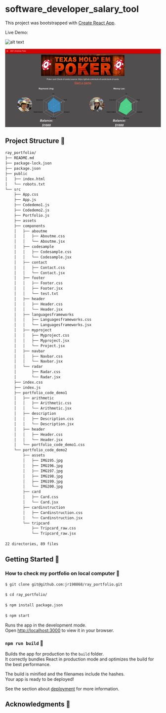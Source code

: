 # software_developer_salary_tool

This project was bootstrapped with [Create React App](https://github.com/facebook/create-react-app).

Live Demo: 


![alt text](https://github.com/software_developer_salary_tool/client/src/salarytool-components/assets/SDEsalarytool.jpg)

![alt text](https://github.com/jr198868/2021_christmas_poker/blob/main/src/image/2021%20Christmas%20Poker.jpeg)


## Project Structure 🚀

```sh
ray_portfolio/
├── README.md
├── package-lock.json
├── package.json
├── public
│   ├── index.html
│   └── robots.txt
└── src
    ├── App.css
    ├── App.js
    ├── Codedemo1.js
    ├── Codedemo2.js
    ├── Portfolio.js
    ├── assets  
    ├── components
    │   ├── aboutme
    │   │   ├── Aboutme.css
    │   │   └── Aboutme.jsx
    │   ├── codesample
    │   │   ├── Codesample.css
    │   │   └── Codesample.jsx
    │   ├── contact
    │   │   ├── Contact.css
    │   │   └── Contact.jsx
    │   ├── footer
    │   │   ├── Footer.css
    │   │   ├── Footer.jsx
    │   │   └── test.txt
    │   ├── header
    │   │   ├── Header.css
    │   │   └── Header.jsx
    │   ├── languagesframeworks
    │   │   ├── Languagesframeworks.css
    │   │   └── Languagesframeworks.jsx
    │   ├── myproject
    │   │   ├── Myproject.css
    │   │   ├── Myproject.jsx
    │   │   └── Project.jsx
    │   ├── navbar
    │   │   ├── Navbar.css
    │   │   └── Navbar.jsx
    │   └── radar
    │       ├── Radar.css
    │       └── Radar.jsx
    ├── index.css
    ├── index.js
    ├── portfolio_code_demo1
    │   ├── arithmetic
    │   │   ├── Arithmetic.css
    │   │   └── Arithmetic.jsx
    │   ├── description
    │   │   ├── Description.css
    │   │   └── Description.jsx
    │   ├── header
    │   │   ├── Header.css
    │   │   └── Header.jsx
    │   └── portfolio_code_demo1.css
    └── portfolio_code_demo2
        ├── assets
        │   ├── IMG195.jpg
        │   ├── IMG196.jpg
        │   ├── IMG197.jpg
        │   ├── IMG198.jpg
        │   ├── IMG199.jpg
        │   └── IMG200.jpg
        ├── card
        │   ├── Card.css
        │   └── Card.jsx
        ├── cardinstruction
        │   ├── Cardinstruction.css
        │   └── Cardinstruction.jsx
        └── tripcard
            ├── Tripcard_raw.css
            └── Tripcard_raw.jsx

22 directories, 89 files
```

## Getting Started 🚀
### How to check my portfolio on local computer 🚀

```sh
$ git clone git@github.com:jr198868/ray_portfolio.git 

$ cd ray_portfolio/

$ npm install package.json

$ npm start
```

Runs the app in the development mode.\
Open [http://localhost:3000](http://localhost:3000) to view it in your browser.




### `npm run build` 🚀

Builds the app for production to the `build` folder.\
It correctly bundles React in production mode and optimizes the build for the best performance.

The build is minified and the filenames include the hashes.\
Your app is ready to be deployed!

See the section about [deployment](https://facebook.github.io/create-react-app/docs/deployment) for more information.


## Acknowledgments 🚀
